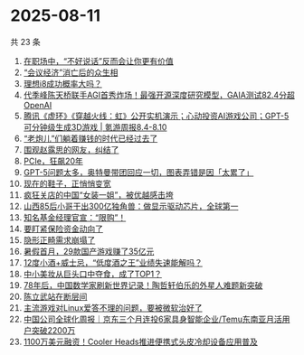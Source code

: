 # 2025-08-11

共 23 条

<!-- BEGIN 36KR -->
<!-- 最后更新时间 2025-08-11 03:20:54 +0800 -->
1. [在职场中，“不好说话”反而会让你更有价值](https://36kr.com/p/3391506601773193)
1. [“会议经济”消亡后的众生相](https://36kr.com/p/3415309866290825)
1. [理想i8成功概率大吗？](https://36kr.com/p/3415498482929031)
1. [代季峰陈天桥联手AGI首秀炸场！最强开源深度研究模型，GAIA测试82.4分超OpenAI](https://36kr.com/p/3416470723644802)
1. [腾讯《虚环》《穿越火线：虹》公开实机演示；心动投资AI游戏公司；GPT-5可分钟级生成3D游戏 | 氪游周报8.4-8.10](https://36kr.com/p/3416314590711425)
1. [“老炮儿”们躺着赚钱的时代已经过去了](https://36kr.com/p/3416294766153088)
1. [围观赵露思的网友，纠结了](https://36kr.com/p/3416328223608452)
1. [PCIe，狂飙20年](https://36kr.com/p/3416373819199111)
1. [GPT-5问题太多，奥特曼带团回应一切，图表弄错是因「太累了」](https://36kr.com/p/3415205326982529)
1. [现在的鞋子，正悄悄变宽](https://36kr.com/p/3416666970099336)
1. [疯狂关店的中国“女装一姐”，被优越感击垮](https://36kr.com/p/3415256837033346)
1. [山西85后小哥干出300亿独角兽：做显示驱动芯片，全球第一](https://36kr.com/p/3415571926781313)
1. [知名基金经理官宣：“限购”！](https://36kr.com/p/3415403072277895)
1. [要盯紧保险资金动向了](https://36kr.com/p/3415551660821892)
1. [隐形正畸需求崩塌了](https://36kr.com/p/3415556443524484)
1. [暑假首月，29款国产游戏赚了35亿元](https://36kr.com/p/3415319052930437)
1. [12度小酒+威士忌，“低度酒之王”业绩失速能解吗？](https://36kr.com/p/3415388212612481)
1. [中小美妆从巨头口中夺食，成了TOP1？](https://36kr.com/p/3415552524324227)
1. [78年后，中国数学家刷新世界记录！陶哲轩伯乐的外星人难题新突破](https://36kr.com/p/3416771765407366)
1. [陈立武站在断层间](https://36kr.com/p/3415229090680201)
1. [主流游戏对Linux爱答不理的问题，要被微软治好了](https://36kr.com/p/3415422237478533)
1. [中国公司全球化周报｜京东三个月连投6家具身智能企业/Temu东南亚月活用户突破2200万](https://36kr.com/p/3417004152245633)
1. [1100万美元融资！Cooler Heads推进便携式头皮冷却设备应用普及](https://36kr.com/p/3416268332764553)
<!-- END 36KR -->